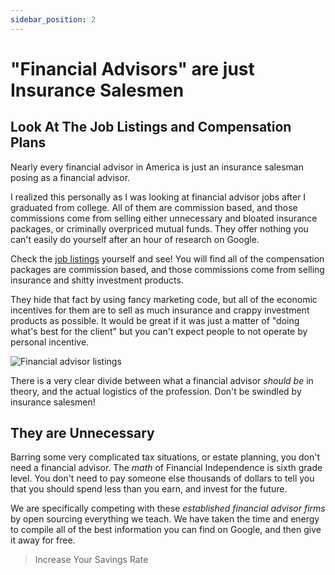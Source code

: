```yaml
---
sidebar_position: 2
---
```


# "Financial Advisors" are just Insurance Salesmen

## Look At The Job Listings and Compensation Plans

Nearly every financial advisor in America is just an insurance salesman posing as a financial advisor.

I realized this personally as I was looking at financial advisor jobs after I graduated from college. All of them are commission based, and those commissions come from selling either unnecessary and bloated insurance packages, or criminally overpriced mutual funds. They offer nothing you can't easily do yourself after an hour of research on Google.

Check the [job listings](https://www.indeed.com/q-Financial-Advisor-jobs.html?vjk=179876bfb2533373) yourself and see! You will find all of the compensation packages are commission based, and those commissions come from selling insurance and shitty investment products. 

They hide that fact by using fancy marketing code, but all of the economic incentives for them are to sell as much insurance and crappy investment products as possible. It would be great if it was just a matter of "doing what's best for the client" but you can't expect people to not operate by personal incentive.

![Financial advisor listings](/img/financial-advisor-listings-dark.svg)

There is a very clear divide between what a financial advisor *should be* in theory, and the actual logistics of the profession. Don't be swindled by insurance salesmen!

## They are Unnecessary

Barring some very complicated tax situations, or estate planning, you don't need a financial advisor. The *math* of Financial Independence is sixth grade level. You don't need to pay someone else thousands of dollars to tell you that you should spend less than you earn, and invest for the future.

We are specifically competing with these *established financial advisor firms* by open sourcing everything we teach. We have taken the time and energy to compile all of the best information you can find on Google, and then give it away for free. 

>Increase Your Savings Rate